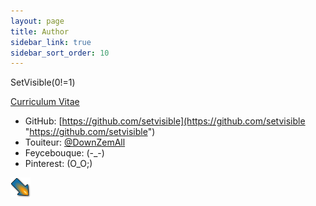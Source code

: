 ```yaml
---
layout: page
title: Author
sidebar_link: true
sidebar_sort_order: 10
---
```


SetVisible(0!=1)

[Curriculum Vitae](Curriculum_Vitae.txt "Curriculum Vitae")

* GitHub: [https://github.com/setvisible](https://github.com/setvisible "https://github.com/setvisible")
* Touiteur: [@DownZemAll](https://twitter.com/downzemall "https://twitter.com/downzemall")
* Feycebouque: (-_-)
* Pinterest: (O_O;)


![logo](favicon.png)
